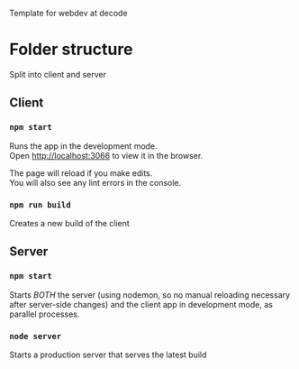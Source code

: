 Template for webdev at decode

# Folder structure

Split into client and server

## Client

### `npm start`

Runs the app in the development mode.<br>
Open [http://localhost:3066](http://localhost:3066) to view it in the browser.

The page will reload if you make edits.<br>
You will also see any lint errors in the console.

### `npm run build`

Creates a new build of the client

## Server

### `npm start`

Starts *BOTH* the server (using nodemon, so no manual reloading necessary after server-side changes)
and the client app in development mode, as parallel processes.

### `node server`

Starts a production server that serves the latest build